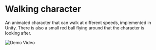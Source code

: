 # Walking character

An animated character that can walk at different speeds, implemented in Unity. There is also a small red ball flying around that the character is looking after.

![Demo Video](./demo-with-ball.gif)
